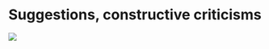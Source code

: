 # Suggestions, constructive criticisms



![](https://i.giphy.com/media/cjzkCDL3jZTZB6ki1B/giphy.webp)